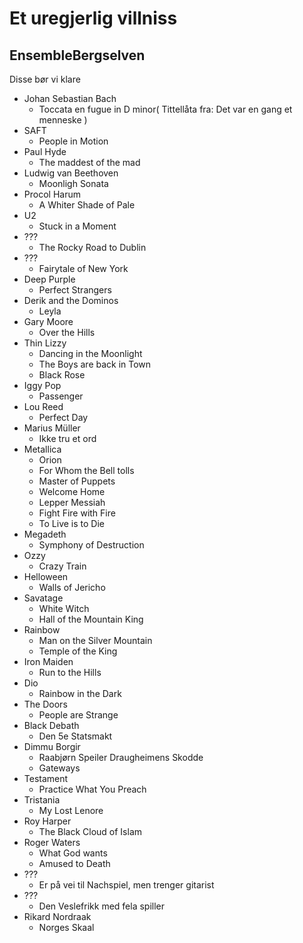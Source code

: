 # Et uregjerlig villniss
## EnsembleBergselven

Disse bør vi klare

- Johan Sebastian Bach
  - Toccata en fugue in D minor( Tittellåta fra: Det var en gang et menneske )
- SAFT
  - People in Motion
- Paul Hyde
  - The maddest of the mad
- Ludwig van Beethoven
  - Moonligh Sonata
- Procol Harum
  - A Whiter Shade of Pale
- U2
  - Stuck in a Moment
- ???
  - The Rocky Road to Dublin
- ???
  - Fairytale of New York
- Deep Purple
  - Perfect Strangers
- Derik and the Dominos
  - Leyla
- Gary Moore
  - Over the Hills
- Thin Lizzy
  - Dancing in the Moonlight
  - The Boys are back in Town
  - Black Rose
- Iggy Pop
  - Passenger
- Lou Reed
  - Perfect Day
- Marius Müller
  - Ikke tru et ord
- Metallica
  - Orion
  - For Whom the Bell tolls
  - Master of Puppets
  - Welcome Home
  - Lepper Messiah
  - Fight Fire with Fire
  - To Live is to Die
- Megadeth
  - Symphony of Destruction
- Ozzy
  - Crazy Train
- Helloween
  - Walls of Jericho
- Savatage
  - White Witch
  - Hall of the Mountain King
- Rainbow
  - Man on the Silver Mountain
  - Temple of the King
- Iron Maiden
  - Run to the Hills
- Dio
  - Rainbow in the Dark
- The Doors
  - People are Strange
- Black Debath
  - Den 5e Statsmakt
- Dimmu Borgir
  - Raabjørn Speiler Draugheimens Skodde
  - Gateways
- Testament
  - Practice What You Preach
- Tristania
  - My Lost Lenore
- Roy Harper
  - The Black Cloud of Islam
- Roger Waters
  - What God wants
  - Amused to Death
- ???
  - Er på vei til Nachspiel, men trenger gitarist
- ???
  - Den Veslefrikk med fela spiller
- Rikard Nordraak
  - Norges Skaal
